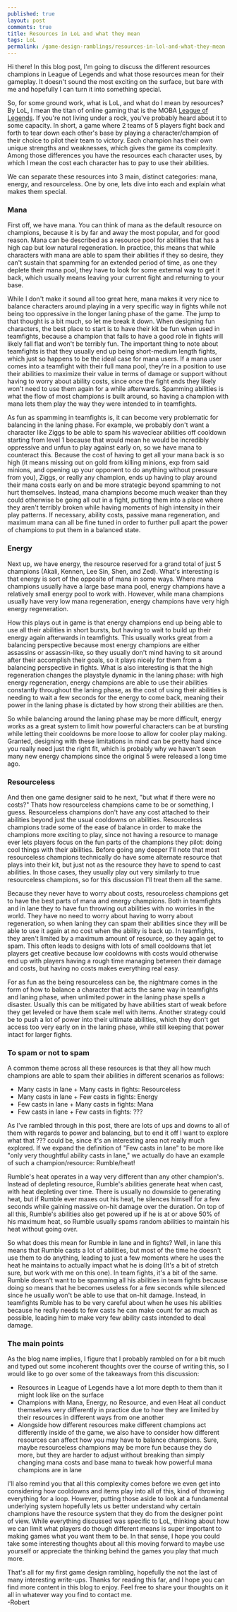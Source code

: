 ```yaml
---
published: true
layout: post
comments: true
title: Resources in LoL and what they mean
tags: LoL
permalink: /game-design-ramblings/resources-in-lol-and-what-they-mean
---
```


Hi there! In this blog post, I'm going to discuss the different resources champions in League of Legends and what those resources mean for their gameplay. It doesn't sound the most exciting on the surface, but bare with me and hopefully I can turn it into something special.

So, for some ground work, what is LoL, and what do I mean by resources? By LoL, I mean the titan of online gaming that is the MOBA [League of Legends](leagueoflegends.com). If you're not living under a rock, you've probably heard about it to some capacity. In short, a game where 2 teams of 5 players fight back and forth to tear down each other's base by playing a character/champion of their choice to pilot their team to victory. Each champion has their own unique strengths and weaknesses, which gives the game its complexity. Among those differences you have the resources each character uses, by which I mean the cost each character has to pay to use their abilities.  

We can separate these resources into 3 main, distinct categories: mana, energy, and resourceless. One by one, lets dive into each and explain what makes them special.  

### Mana

First off, we have mana. You can think of mana as the default resource on champions, because it is by far and away the most popular, and for good reason. Mana can be described as a resource pool for abilities that has a high cap but low natural regeneration. In practice, this means that while characters with mana are able to spam their abilities if they so desire, they can't sustain that spamming for an extended period of time, as one they deplete their mana pool, they have to look for some external way to get it back, which usually means leaving your current fight and returning to your base.  

While I don't make it sound all too great here, mana makes it very nice to balance characters around playing in a very specific way in fights while not being too oppressive in the longer laning phase of the game. The jump to that thought is a bit much, so let me break it down. When designing fun characters, the best place to start is to have their kit be fun when used in teamfights, because a champion that fails to have a good role in fights will likely fall flat and won't be terribly fun. The important thing to note about teamfights is that they usually end up being short-medium length fights, which just so happens to be the ideal case for mana users. If a mana user comes into a teamfight with their full mana pool, they're in a position to use their abilities to maximize their value in terms of damage or support without having to worry about ability costs, since once the fight ends they likely won't need to use them again for a while afterwards. Spamming abilities is what the flow of most champions is built around, so having a champion with mana lets them play the way they were intended to in teamfights.  

As fun as spamming in teamfights is, it can become very problematic for balancing in the laning phase. For example, we probably don't want a character like Ziggs to be able to spam his waveclear abilities off cooldown starting from level 1 because that would mean he would be incredibly oppressive and unfun to play against early on, so we have mana to counteract this. Because the cost of having to get all your mana back is so high (it means missing out on gold from killing minions, exp from said minions, and opening up your opponent to do anything without pressure from you), Ziggs, or really any champion, ends up having to play around their mana costs early on and be more strategic beyond spamming to not hurt themselves. Instead, mana champions become much weaker than they could otherwise be going all out in a fight, putting them into a place where they aren't terribly broken while having moments of high intensity in their play patterns. If necessary, ability costs, passive mana regeneration, and maximum mana can all be fine tuned in order to further pull apart the power of champions to put them in a balanced state.

### Energy

Next up, we have energy, the resource reserved for a grand total of just 5 champions (Akali, Kennen, Lee Sin, Shen, and Zed). What's interesting is that energy is sort of the opposite of mana in some ways. Where mana champions usually have a large base mana pool, energy champions have a relatively small energy pool to work with. However, while mana champions usually have very low mana regeneration, energy champions have very high energy regeneration.  

How this plays out in game is that energy champions end up being able to use all their abilities in short bursts, but having to wait to build up their energy again afterwards in teamfights. This usually works great from a balancing perspective because most energy champions are either assassins or assassin-like, so they usually don't mind having to sit around after their accomplish their goals, so it plays nicely for them from a balancing perspective in fights. What is also interesting is that the high regeneration changes the playstyle dynamic in the laning phase: with high energy regeneration, energy champions are able to use their abilities constantly throughout the laning phase, as the cost of using their abilities is needing to wait a few seconds for the energy to come back, meaning their power in the laning phase is dictated by how strong their abilities are then.  

So while balancing around the laning phase may be more difficult, energy works as a great system to limit how powerful characters can be at bursting while letting their cooldowns be more loose to allow for cooler play making. Granted, designing with these limitations in mind can be pretty hard since you really need just the right fit, which is probably why we haven't seen many new energy champions since the original 5 were released a long time ago.

### Resourceless

And then one game designer said to he next, "but what if there were no costs?" Thats how resourceless champions came to be or something, I guess. Resourceless champions don't have any cost attached to their abilities beyond just the usual cooldowns on abilities. Resourceless champions trade some of the ease of balance in order to make the champions more exciting to play, since not having a resource to manage ever lets players focus on the fun parts of the champions they pilot: doing cool things with their abilities. Before going any deeper I'll note that most resourceless champions technically do have some alternate resource that plays into their kit, but just not as the resource they have to spend to cast abilities. In those cases, they usually play out very similarly to true resourceless champions, so for this discussion I'll treat them all the same.

Because they never have to worry about costs, resourceless champions get to have the best parts of mana and energy champions. Both in teamfights and in lane they to have fun throwing out abilities with no worries in the world. They have no need to worry about having to worry about regeneration, so when laning they can spam their abilities since they will be able to use it again at no cost when the ability is back up. In teamfights, they aren't limited by a maximum amount of resource, so they again get to spam. This often leads to designs with lots of small cooldowns that let players get creative because low cooldowns with costs would otherwise end up with players having a rough time managing between their damage and costs, but having no costs makes everything real easy.  

For as fun as the being resourceless can be, the nightmare comes in the form of how to balance a character that acts the same way in teamfights and laning phase, when unlimited power in the laning phase spells a disaster. Usually this can be mitigated by have abilities start of weak before they get leveled or have them scale well with items. Another strategy could be to push a lot of power into their ultimate abilities, which they don't get access too very early on in the laning phase, while still keeping that power intact for larger fights.  

### To spam or not to spam

A common theme across all these resources is that they all how much champions are able to spam their abilities in different scenarios as follows:
- Many casts in lane + Many casts in fights: Resourceless
- Many casts in lane + Few casts in fights: Energy
- Few casts in lane + Many casts in fights: Mana
- Few casts in lane + Few casts in fights: ???  

As I've rambled through in this post, there are lots of ups and downs to all of them with regards to power and balancing, but to end it off I want to explore what that ??? could be, since it's an interesting area not really much explored. If we expand the definition of "Few casts in lane" to be more like "only very thoughtful ability casts in lane," we actually do have an example of such a champion/resource: Rumble/heat!  

Rumble's heat operates in a way very different than any other champion's. Instead of depleting resource, Rumble's abilities generate heat when cast, with heat depleting over time. There is usually no downside to generating heat, but if Rumble ever maxes out his heat, he silences himself for a few seconds while gaining massive on-hit damage over the duration. On top of all this, Rumble's abilities also get powered up if he is at or above 50% of his maximum heat, so Rumble usually spams random abilities to maintain his heat without going over.  

So what does this mean for Rumble in lane and in fights? Well, in lane this means that Rumble casts a lot of abilities, but most of the time he doesn't use them to do anything, leading to just a few moments where he uses the heat he maintains to actually impact what he is doing (It's a bit of stretch sure, but work with me on this one). In team fights, it's a bit of the same. Rumble doesn't want to be spamming all his abilities in team fights because doing so means that he becomes useless for a few seconds while silenced since he usually won't be able to use that on-hit damage. Instead, in teamfights Rumble has to be very careful about when he uses his abilities because he really needs to few casts he can make count for as much as possible, leading him to make very few ability casts intended to deal damage.

### The main points

As the blog name implies, I figure that I probably rambled on for a bit much and typed out some incoherent thoughts over the course of writing this, so I would like to go over some of the takeaways from this discussion:
- Resources in League of Legends have a lot more depth to them than it might look like on the surface
- Champions with Mana, Energy, no Resource, and even Heat all conduct themselves very differently in practice due to how they are limited by their resources in different ways from one another
- Alongside how different resources make different champions act differently inside of the game, we also have to consider how different resources can affect how you may have to balance champions. Sure, maybe resourceless champions may be more fun because they do more, but they are harder to adjust without breaking than simply changing mana costs and base mana to tweak how powerful mana champions are in lane  

I'll also remind you that all this complexity comes before we even get into considering how cooldowns and items play into all of this, kind of throwing everything for a loop. However, putting those aside to look at a fundamental underlying system hopefully lets us better understand why certain champions have the resource system that they do from the designer point of view. While everything discussed was specific to LoL, thinking about how we can limit what players do though different means is super important to making games what you want them to be. In that sense, I hope you could take some interesting thoughts about all this moving forward to maybe use yourself or appreciate the thinking behind the games you play that much more.  

That's all for my first game design rambling, hopefully the not the last of many interesting write-ups. Thanks for reading this far, and I hope you can find more content in this blog to enjoy. Feel free to share your thoughts on it all in whatever way you find to contact me.  
-Robert
